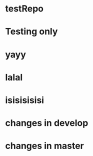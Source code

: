 # testRepo
# Testing only
# yayy
# lalal
# isisisisisi



# changes in develop
# changes in master

